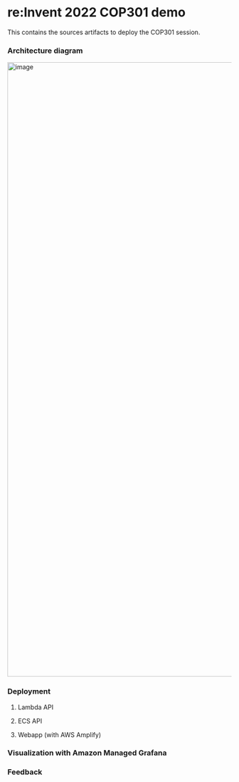 # re:Invent 2022 COP301 demo

This contains the sources artifacts to deploy the COP301 session.

### Architecture diagram

<img width="1379" alt="image" src="https://user-images.githubusercontent.com/10175027/204154406-acdac097-31f3-4402-aaad-e421246be6e2.png">

### Deployment

1. Lambda API

2. ECS API

3. Webapp (with AWS Amplify)

### Visualization with Amazon Managed Grafana


### Feedback
